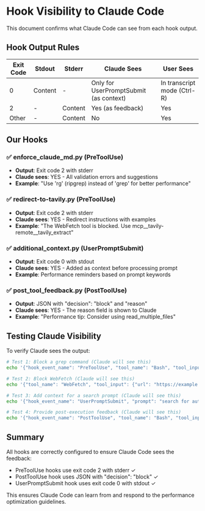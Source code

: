 # Hook Visibility to Claude Code

This document confirms what Claude Code can see from each hook output.

## Hook Output Rules

| Exit Code | Stdout | Stderr | Claude Sees | User Sees |
|-----------|--------|--------|-------------|-----------|
| 0 | Content | - | Only for UserPromptSubmit (as context) | In transcript mode (Ctrl-R) |
| 2 | - | Content | Yes (as feedback) | Yes |
| Other | - | Content | No | Yes |

## Our Hooks

### ✅ enforce_claude_md.py (PreToolUse)
- **Output**: Exit code 2 with stderr
- **Claude sees**: YES - All validation errors and suggestions
- **Example**: "Use 'rg' (ripgrep) instead of 'grep' for better performance"

### ✅ redirect-to-tavily.py (PreToolUse)
- **Output**: Exit code 2 with stderr
- **Claude sees**: YES - Redirect instructions with examples
- **Example**: "The WebFetch tool is blocked. Use mcp__tavily-remote__tavily_extract"

### ✅ additional_context.py (UserPromptSubmit)
- **Output**: Exit code 0 with stdout
- **Claude sees**: YES - Added as context before processing prompt
- **Example**: Performance reminders based on prompt keywords

### ✅ post_tool_feedback.py (PostToolUse)
- **Output**: JSON with "decision": "block" and "reason"
- **Claude sees**: YES - The reason field is shown to Claude
- **Example**: "Performance tip: Consider using read_multiple_files"

## Testing Claude Visibility

To verify Claude sees the output:

```bash
# Test 1: Block a grep command (Claude will see this)
echo '{"hook_event_name": "PreToolUse", "tool_name": "Bash", "tool_input": {"command": "grep -r TODO ."}}' | ./enforce_claude_md.py

# Test 2: Block WebFetch (Claude will see this)
echo '{"tool_name": "WebFetch", "tool_input": {"url": "https://example.com"}}' | ./redirect-to-tavily.py

# Test 3: Add context for a search prompt (Claude will see this)
echo '{"hook_event_name": "UserPromptSubmit", "prompt": "search for authentication code"}' | ./additional_context.py

# Test 4: Provide post-execution feedback (Claude will see this)
echo '{"hook_event_name": "PostToolUse", "tool_name": "Bash", "tool_input": {"command": "git status"}}' | ./post_tool_feedback.py
```

## Summary

All hooks are correctly configured to ensure Claude Code sees the feedback:
- PreToolUse hooks use exit code 2 with stderr ✓
- PostToolUse hook uses JSON with "decision": "block" ✓
- UserPromptSubmit hook uses exit code 0 with stdout ✓

This ensures Claude Code can learn from and respond to the performance optimization guidelines.